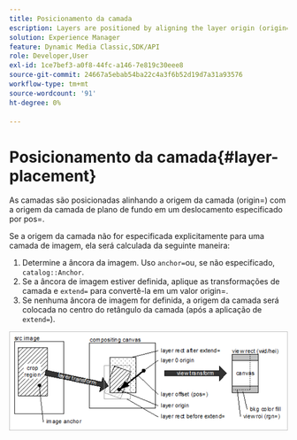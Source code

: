 ```yaml
---
title: Posicionamento da camada
escription: Layers are positioned by aligning the layer origin (origin=) with the background layer origin at an offset specified by pos=.
solution: Experience Manager
feature: Dynamic Media Classic,SDK/API
role: Developer,User
exl-id: 1ce7bef3-a0f8-44fc-a146-7e819c30eee8
source-git-commit: 24667a5ebab54ba22c4a3f6b52d19d7a31a93576
workflow-type: tm+mt
source-wordcount: '91'
ht-degree: 0%

---
```


# Posicionamento da camada{#layer-placement}

As camadas são posicionadas alinhando a origem da camada (origin=) com a origem da camada de plano de fundo em um deslocamento especificado por pos=.

Se a origem da camada não for especificada explicitamente para uma camada de imagem, ela será calculada da seguinte maneira:

1. Determine a âncora da imagem. Uso `anchor=`ou, se não especificado, `catalog::Anchor`.
1. Se a âncora de imagem estiver definida, aplique as transformações de camada e `extend=` para convertê-la em um valor origin=.
1. Se nenhuma âncora de imagem for definida, a origem da camada será colocada no centro do retângulo da camada (após a aplicação de `extend=`).

![Imagem de posicionamento de camada](assets/layerplacement.png)

